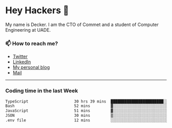 # Hey Hackers 👋

My name is Decker. I am the CTO of Commet and a student of Computer Engineering at UADE.

### 📫 How to reach me?
- [Twitter](https://x.com/0xDecker) 
- [LinkedIn](https://www.linkedin.com/in/decker-urbano/) 
- [My personal blog](http://decker.sh) 
- [Mail](mailto:me@decker.sh)

---

### Coding time in the last Week

<!--START_SECTION:waka-->

```txt
TypeScript                    30 hrs 39 mins  ███████████████████████░░   91.86 %
Bash                          52 mins         ▓░░░░░░░░░░░░░░░░░░░░░░░░   02.64 %
JavaScript                    51 mins         ▓░░░░░░░░░░░░░░░░░░░░░░░░   02.58 %
JSON                          30 mins         ▒░░░░░░░░░░░░░░░░░░░░░░░░   01.51 %
.env file                     12 mins         ░░░░░░░░░░░░░░░░░░░░░░░░░   00.64 %
```

<!--END_SECTION:waka-->
